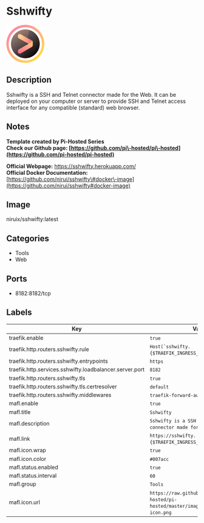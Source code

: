# Sshwifty

![Logo](images/Sshwifty.png)

## Description
Sshwifty is a SSH and Telnet connector made for the Web. It can be deployed on your computer or server to provide SSH and Telnet access interface for any compatible (standard) web browser.

## Notes
**Template created by Pi\-Hosted Series**  
**Check our Github page: [https://github.com/pi\-hosted/pi\-hosted](https://github.com/pi-hosted/pi-hosted)**  
  
**Official Webpage:** <https://sshwifty.herokuapp.com/>  
**Official Docker Documentation:** [https://github.com/nirui/sshwifty\#docker\-image](https://github.com/nirui/sshwifty#docker-image)  
  
  


## Image
niruix/sshwifty:latest

## Categories
- Tools
- Web

## Ports
- 8182:8182/tcp

## Labels
| Key | Value |
|-----|-------|
| traefik.enable | ```true``` |
| traefik.http.routers.sshwifty.rule | ```Host(`sshwifty.{$TRAEFIK_INGRESS_DOMAIN}`)``` |
| traefik.http.routers.sshwifty.entrypoints | ```https``` |
| traefik.http.services.sshwifty.loadbalancer.server.port | ```8182``` |
| traefik.http.routers.sshwifty.tls | ```true``` |
| traefik.http.routers.sshwifty.tls.certresolver | ```default``` |
| traefik.http.routers.sshwifty.middlewares | ```traefik-forward-auth``` |
| mafl.enable | ```true``` |
| mafl.title | ```Sshwifty``` |
| mafl.description | ```Sshwifty is a SSH and Telnet connector made for the Web.``` |
| mafl.link | ```https://sshwifty.{$TRAEFIK_INGRESS_DOMAIN}``` |
| mafl.icon.wrap | ```true``` |
| mafl.icon.color | ```#007acc``` |
| mafl.status.enabled | ```true``` |
| mafl.status.interval | ```60``` |
| mafl.group | ```Tools``` |
| mafl.icon.url | ```https://raw.githubusercontent.com/pi-hosted/pi-hosted/master/images/sshwifty-icon.png``` |

